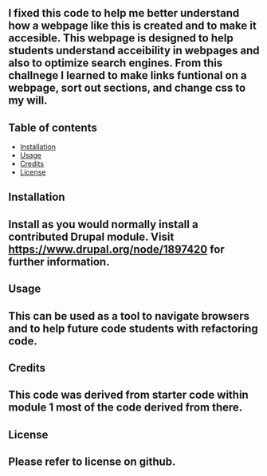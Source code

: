 # <Challenge-1-Alexius>
## I fixed this code to help me better understand how a webpage like this is created and to make it accesible. This webpage is designed to help students understand acceibility in webpages and also to optimize search engines. From this challnege I learned to make links funtional on a webpage, sort out sections, and change css to my will.
## Table of contents
- [Installation](#installation)
- [Usage](#usage)
- [Credits](#credits)
- [License](#license)
## Installation
## Install as you would normally install a contributed Drupal module.  Visit https://www.drupal.org/node/1897420 for further information.
## Usage
## This can be used as a tool to navigate browsers and to help future code students with refactoring code.
## Credits
## This code was derived from starter code within module 1 most of the code derived from there.
## License
## Please refer to license on github.

